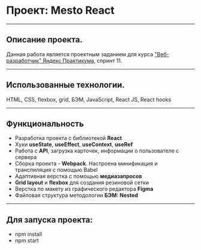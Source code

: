 # Проект: Mesto React
---

## Описание проекта.
Данная работа является проектным заданием для курса ["Веб-разработчик" Яндекс Практикума](https://practicum.yandex.ru/web/), спринт 11.

---

## Использованные технологии.
HTML, CSS, flexbox, grid, БЭМ, JavaScript, React JS, React hooks

---

## Функциональность
* Разработка проекта с библиотекой __React__ 
* Хуки __useState__, __useEffect__, __useContext__, __useRef__
* Работа с __API__, загрузка карточек, информации о пользователе с сервера
* Сборка проекта - __Webpack__. Настроена минификация и транспиляция с помощью Babel
* Адаптивная верстка с помощью __медиазапросов__
* __Grid layout__ и  __flexbox__ для создания резиновой сетки
* Верстка по макету из графического редактора __Figma__
* Файловая структура методологии __БЭМ: Nested__

---

## Для запуска проекта:
* npm install
* npm start

